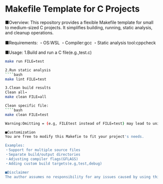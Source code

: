 # Makefile Template for C Projects


■Overview:
This repository provides a flexible Makefile template for small to medium-sized C projects.
It simplifies building, running, static analysis, and cleanup operations.

■Requirements:
・OS:WSL
・Compiler:gcc
・Static analysis tool:cppcheck

■Usage:
1.Build and run a C file(e.g.,test.c)
````bash
make run FILE=test

2.Run static analysis
````bash
make lint FILE=test

3.Clean build results
Clean all→
make clean FILE=all

Clean specific file:
````bash
make clean FILE=test

Warning:Omitting = (e.g, FILEtest instead of FILE=test) may lead to unintended full deletion.

■Customization
You are free to modify this Makefie to fit your project's needs.

Examples:
・Support for multiple source files
・Separate build/output directories
・Adjusting compiler flags(GFLAGS)
・Adding custom build targets(e.g,test,debug)

■Disclaimer
The author assumes no responsibility for any issues caused by using this Makefile.You are free to use,modify,and redistribute it under the MIT License

